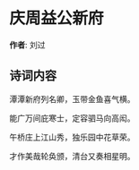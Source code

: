 # 庆周益公新府

**作者**: 刘过

## 诗词内容

潭潭新府列名卿，玉带金鱼喜气横。

能广万间庇寒士，定容驷马向高闳。

午桥庄上江山秀，独乐园中花草荣。

才作美哉轮奂颁，清台又奏相星明。

